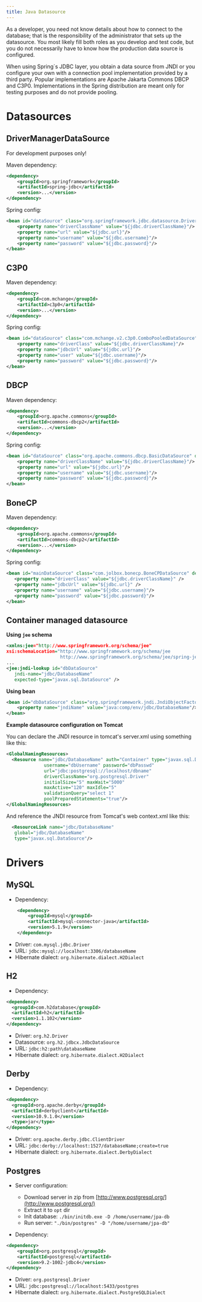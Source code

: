 ```yaml
---
title: Java Datasource
---
```


As a developer, you need not know details about how to connect to the database; that is the responsibility of the administrator that sets up the datasource. You most likely fill both roles as you develop and test code, but you do not necessarily have to know how the production data source is configured.

When using Spring`s JDBC layer, you obtain a data source from JNDI or you configure your own with a connection pool implementation provided by a third party. Popular implementations are Apache Jakarta Commons DBCP and C3P0. Implementations in the Spring distribution are meant only for testing purposes and do not provide pooling.

# Datasources

## DriverManagerDataSource

For development purposes only!

Maven dependency:

```xml
<dependency>
	<groupId>org.springframework</groupId>
	<artifactId>spring-jdbc</artifactId>
	<version>...</version>
</dependency>
```

Spring config:

```xml
<bean id="dataSource" class="org.springframework.jdbc.datasource.DriverManagerDataSource">
    <property name="driverClassName" value="${jdbc.driverClassName}"/>
    <property name="url" value="${jdbc.url}"/>
    <property name="username" value="${jdbc.username}"/>
    <property name="password" value="${jdbc.password}"/>
</bean>
```

## C3P0

Maven dependency:

```xml
<dependency>
	<groupId>com.mchange</groupId>
	<artifactId>c3p0</artifactId>
	<version>...</version>
</dependency>
```

Spring config:

```xml
<bean id="dataSource" class="com.mchange.v2.c3p0.ComboPooledDataSource" destroy-method="close">
    <property name="driverClass" value="${jdbc.driverClassName}"/>
    <property name="jdbcUrl" value="${jdbc.url}"/>
    <property name="user" value="${jdbc.username}"/>
    <property name="password" value="${jdbc.password}"/>
</bean>
```

## DBCP

Maven dependency:

```xml
<dependency>
	<groupId>org.apache.commons</groupId>
	<artifactId>commons-dbcp2</artifactId>
	<version>...</version>
</dependency>
```

Spring config:

```xml
<bean id="dataSource" class="org.apache.commons.dbcp.BasicDataSource" destroy-method="close">
    <property name="driverClassName" value="${jdbc.driverClassName}"/>
    <property name="url" value="${jdbc.url}"/>
    <property name="username" value="${jdbc.username}"/>
    <property name="password" value="${jdbc.password}"/>
</bean>
```

## BoneCP

Maven dependency:

```xml
<dependency>
	<groupId>org.apache.commons</groupId>
	<artifactId>commons-dbcp2</artifactId>
	<version>...</version>
</dependency>
```

Spring config:

```xml
<bean id="mainDataSource" class="com.jolbox.bonecp.BoneCPDataSource" destroy-method="close">
   <property name="driverClass" value="${jdbc.driverClassName}" />
   <property name="jdbcUrl" value="${jdbc.url}" />
   <property name="username" value="${jdbc.username}"/>
   <property name="password" value="${jdbc.password}"/>
</bean>
```

## Container managed datasource

**Using ```jee``` schema**

```xml
<xmlns:jee="http://www.springframework.org/schema/jee"
xsi:schemaLocation="http://www.springframework.org/schema/jee 
                    http://www.springframework.org/schema/jee/spring-jee-3.2.xsd">
...
<jee:jndi-lookup id="dbDataSource"
   jndi-name="jdbc/DatabaseName"
   expected-type="javax.sql.DataSource" />
```

**Using bean**

```xml
<bean id="dbDataSource" class="org.springframework.jndi.JndiObjectFactoryBean">
    <property name="jndiName" value="java:comp/env/jdbc/DatabaseName"/>
</bean>
```

**Example datasource configuration on Tomcat**

You can declare the JNDI resource in tomcat's server.xml using something like this:

```xml
<GlobalNamingResources>
  <Resource name="jdbc/DatabaseName" auth="Container" type="javax.sql.DataSource"
              username="dbUsername" password="dbPasswd"
              url="jdbc:postgresql://localhost/dbname"
              driverClassName="org.postgresql.Driver"
              initialSize="5" maxWait="5000"
              maxActive="120" maxIdle="5"
              validationQuery="select 1"
              poolPreparedStatements="true"/>
</GlobalNamingResources>
```

And reference the JNDI resource from Tomcat's web context.xml like this:

```xml
  <ResourceLink name="jdbc/DatabaseName"
   global="jdbc/DatabaseName"
   type="javax.sql.DataSource"/>
```

# Drivers

## MySQL

* Dependency:

```xml
	<dependency>
		<groupId>mysql</groupId>
		<artifactId>mysql-connector-java</artifactId>
		<version>5.1.9</version>
	</dependency>
```

* Driver: ```com.mysql.jdbc.Driver```
* URL: ```jdbc:mysql://localhost:3306/databaseName```
* Hibernate dialect: ```org.hibernate.dialect.H2Dialect```

## H2

* Dependency:

```xml
<dependency>
  <groupId>com.h2database</groupId>
  <artifactId>h2</artifactId>
  <version>1.1.102</version>
</dependency>
```

* Driver: ```org.h2.Driver```
* Datasource: ```org.h2.jdbcx.JdbcDataSource```
* URL: ```jdbc:h2:path\databaseName```
* Hibernate dialect: ```org.hibernate.dialect.H2Dialect```

## Derby

* Dependency:

```xml
<dependency>
  <groupId>org.apache.derby</groupId>
  <artifactId>derbyclient</artifactId>
  <version>10.9.1.0</version>
  <type>jar</type>
</dependency>
```

* Driver: ```org.apache.derby.jdbc.ClientDriver```
* URL: ```jdbc:derby://localhost:1527/databaseName;create=true```
* Hibernate dialect: ```org.hibernate.dialect.DerbyDialect```

## Postgres

* Server configuration:

    * Download server in zip from [http://www.postgresql.org/](http://www.postgresql.org/)
    * Extract it to `opt` dir
    * Init database: `./bin/initdb.exe -D /home/username/jpa-db`
    * Run server: `"./bin/postgres" -D "/home/username/jpa-db"`

* Dependency:

```xml
<dependency>
    <groupId>org.postgresql</groupId>
    <artifactId>postgresql</artifactId>
    <version>9.2-1002-jdbc4</version>
</dependency>
```

* Driver: ```org.postgresql.Driver```
* URL: ```jdbc:postgresql://localhost:5433/postgres```
* Hibernate dialect: ```org.hibernate.dialect.PostgreSQLDialect```